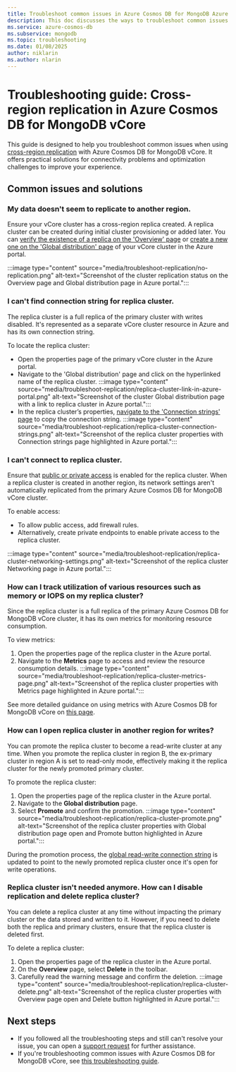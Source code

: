 ```yaml
---
title: Troubleshoot common issues in Azure Cosmos DB for MongoDB Azure Cosmos DB for MongoDB vCore cross-region replication
description: This doc discusses the ways to troubleshoot common issues encountered in Azure Cosmos DB for MongoDB Azure Cosmos DB for MongoDB vCore cross-region replication.
ms.service: azure-cosmos-db
ms.subservice: mongodb
ms.topic: troubleshooting
ms.date: 01/08/2025
author: niklarin
ms.author: nlarin
---
```


# Troubleshooting guide: Cross-region replication in Azure Cosmos DB for MongoDB vCore

This guide is designed to help you troubleshoot common issues when using [cross-region replication](./cross-region-replication.md) with Azure Cosmos DB for MongoDB vCore. It offers practical solutions for connectivity problems and optimization challenges to improve your experience.

## Common issues and solutions
### My data doesn't seem to replicate to another region.
Ensure your vCore cluster has a cross-region replica created. A replica cluster can be created during initial cluster provisioning or added later. You can [verify the existence of a replica on the 'Overview' page](./how-to-cluster-replica.md#check-cluster-replication-role-and-replication-region) or [create a new one on the 'Global distribution' page](./how-to-cluster-replica.md#enable-cross-region-replication) of your vCore cluster in the Azure portal.

:::image type="content" source="media/troubleshoot-replication/no-replication.png" alt-text="Screenshot of the cluster replication status on the Overview page and Global distribution page in Azure portal.":::

### I can't find connection string for replica cluster.
The replica cluster is a full replica of the primary cluster with writes disabled. It's represented as a separate vCore cluster resource in Azure and has its own connection string.

To locate the replica cluster:

- Open the properties page of the primary vCore cluster in the Azure portal.
- Navigate to the 'Global distribution' page and click on the hyperlinked name of the replica cluster.
    :::image type="content" source="media/troubleshoot-replication/replica-cluster-link-in-azure-portal.png" alt-text="Screenshot of the cluster Global distribution page with a link to replica cluster in Azure portal.":::
- In the replica cluster’s properties, [navigate to the 'Connection strings' page](./how-to-cluster-replica.md#use-connection-strings) to copy the connection string.
    :::image type="content" source="media/troubleshoot-replication/replica-cluster-connection-strings.png" alt-text="Screenshot of the replica cluster properties with Connection strings page highlighted in Azure portal.":::

### I can't connect to replica cluster.
Ensure that [public or private access](./security.md#network-security-options) is enabled for the replica cluster. When a replica cluster is created in another region, its network settings aren't automatically replicated from the primary Azure Cosmos DB for MongoDB vCore cluster.  

To enable access:  
- To allow public access, add firewall rules.  
- Alternatively, create private endpoints to enable private access to the replica cluster.  

:::image type="content" source="media/troubleshoot-replication/replica-cluster-networking-settings.png" alt-text="Screenshot of the replica cluster Networking page in Azure portal.":::

### How can I track utilization of various resources such as memory or IOPS on my replica cluster?
Since the replica cluster is a full replica of the primary Azure Cosmos DB for MongoDB vCore cluster, it has its own metrics for monitoring resource consumption.  

To view metrics:  
1. Open the properties page of the replica cluster in the Azure portal.  
1. Navigate to the **Metrics** page to access and review the resource consumption details.
    :::image type="content" source="media/troubleshoot-replication/replica-cluster-metrics-page.png" alt-text="Screenshot of the replica cluster properties with Metrics page highlighted in Azure portal.":::

See more detailed guidance on using metrics with Azure Cosmos DB for MongoDB vCore on [this page](./monitor-metrics.md).

### How can I open replica cluster in another region for writes?
You can promote the replica cluster to become a read-write cluster at any time. When you promote the replica cluster in region B, the ex-primary cluster in region A is set to read-only mode, effectively making it the replica cluster for the newly promoted primary cluster.  

To promote the replica cluster:  
1. Open the properties page of the replica cluster in the Azure portal.  
1. Navigate to the **Global distribution** page.  
1. Select **Promote** and confirm the promotion.
    :::image type="content" source="media/troubleshoot-replication/replica-cluster-promote.png" alt-text="Screenshot of the replica cluster properties with Global distribution page open and Promote button highlighted in Azure portal.":::

During the promotion process, the [global read-write connection string](./how-to-cluster-replica.md#use-connection-strings) is updated to point to the newly promoted replica cluster once it's open for write operations.

### Replica cluster isn't needed anymore. How can I disable replication and delete replica cluster?
You can delete a replica cluster at any time without impacting the primary cluster or the data stored and written to it. However, if you need to delete both the replica and primary clusters, ensure that the replica cluster is deleted first.

To delete a replica cluster:
1. Open the properties page of the replica cluster in the Azure portal.
1. On the **Overview** page, select **Delete** in the toolbar.
1. Carefully read the warning message and confirm the deletion.
    :::image type="content" source="media/troubleshoot-replication/replica-cluster-delete.png" alt-text="Screenshot of the replica cluster properties with Overview page open and Delete button highlighted in Azure portal.":::

## Next steps
- If you followed all the troubleshooting steps and still can't resolve your issue, you can open a [support request](https://azure.microsoft.com/support/create-ticket/) for further assistance.
- If you're troubleshooting common issues with Azure Cosmos DB for MongoDB vCore, see [this troubleshooting guide](./troubleshoot-common-issues.md).